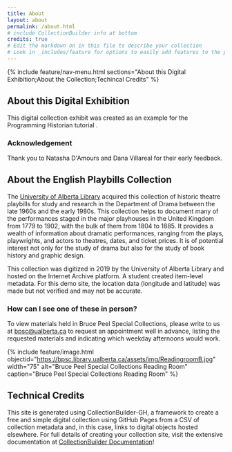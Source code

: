 ```yaml
---
title: About
layout: about
permalink: /about.html
# include CollectionBuilder info at bottom
credits: true
# Edit the markdown on in this file to describe your collection
# Look in _includes/feature for options to easily add features to the page
---
```


{% include feature/nav-menu.html sections="About this Digital Exhibition;About the Collection;Techincal Credits" %}

## About this Digital Exhibition 
This digital collection exhibit was created as an example for the Programming Historian tutorial <insert title here when published >. 

### Acknowledgement 
Thank you to Natasha D'Amours and Dana Villareal for their early feedback. 

## About the English Playbills Collection

The [University of Alberta Library](https://library.ualberta.ca/) acquired this collection of historic theatre playbills for study and research in the Department of Drama between the late 1960s and the early 1980s. This collection helps to document many of the performances staged in the major playhouses in the United Kingdom from 1779 to 1902, with the bulk of them from 1804 to 1885. It provides a wealth of information about dramatic performances, ranging from the plays, playwrights, and actors to theatres, dates, and ticket prices. It is of potential interest not only for the study of drama but also for the study of book history and graphic design. 

This collection was digitized in 2019 by the University of Alberta Library and hosted on the Internet Archive platform. A student created item-level metadata. For this demo site, the location data (longitude and latitude) was made but not verified and may not be accurate.  

### How can I see one of these in person? 
To view materials held in Bruce Peel Special Collections, please write to us at bpsc@ualberta.ca to request an appointment well in advance, listing the requested materials and indicating which weekday afternoons would work.

{% include feature/image.html objectid="https://bpsc.library.ualberta.ca/assets/img/ReadingroomB.jpg" width="75" alt="Bruce Peel Special Collections Reading Room" caption="Bruce Peel Special Collections Reading Room" %}

## Technical Credits 
This site is generated using CollectionBuilder-GH, a framework to create a free and simple digital collection using GitHub Pages from a CSV of collection metadata and, in this case, links to digital objects hosted elsewhere. For full details of creating your collection site, visit the extensive documentation at [CollectionBuilder Documentation](https://collectionbuilder.github.io/cb-docs/)!
